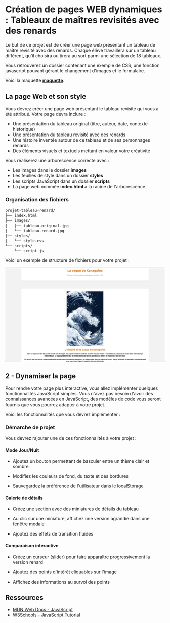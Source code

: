 # Création de pages WEB dynamiques : Tableaux de maîtres revisités avec des renards

Le but de ce projet est de créer une page web présentant un tableau de maître revisité avec des renards. Chaque élève travaillera sur un tableau différent, qu'il choisira ou tirera au sort parmi une sélection de 18 tableaux.

Vous retrouverez un dossier contenant une exemple de CSS, une fonction javascript pouvant gérant le changement d'images et le formulaire.  

Voici la maquette [**maquette**](maquette_.zip).

## La page Web et son style

Vous devrez créer une page web présentant le tableau revisité qui vous a été attribué. Votre page devra inclure :

- Une présentation du tableau original (titre, auteur, date, contexte historique)
- Une présentation du tableau revisité avec des renards
- Une histoire inventée autour de ce tableau et de ses personnages renards
- Des éléments visuels et textuels mettant en valeur votre créativité

Vous réaliserez une arborescence correcte avec :

- Les images dans le dossier **images**
- Les feuilles de style dans un dossier **styles**
- Les scripts JavaScript dans un dossier **scripts**
- La page web nommée **index.html** à la racine de l'arborescence

### Organisation des fichiers

```
projet-tableau-renard/
├── index.html
├── images/
│   ├── tableau-original.jpg
│   └── tableau-renard.jpg
├── styles/
│   └── style.css
└── scripts/
    └── script.js
```

Voici un exemple de structure de fichiers pour votre projet :

![exemple](./exemple_kanagafox.png)

## 2 - Dynamiser la page

Pour rendre votre page plus interactive, vous allez implémenter quelques fonctionnalités JavaScript simples. Vous n'avez pas besoin d'avoir des connaissances avancées en JavaScript, des modèles de code vous seront fournis que vous pourrez adapter à votre projet.

Voici les fonctionnalités que vous devrez implémenter  :

### Démarche de projet

Vous devrez rajouter une de ces fonctionnalités à votre projet :

#### Mode Jour/Nuit

- Ajoutez un bouton permettant de basculer entre un thème clair et sombre  

- Modifiez les couleurs de fond, du texte et des bordures  

- Sauvegardez la préférence de l'utilisateur dans le localStorage

#### Galerie de détails

- Créez une section avec des miniatures de détails du tableau  

- Au clic sur une miniature, affichez une version agrandie dans une fenêtre modale  

- Ajoutez des effets de transition fluides

#### Comparaison interactive

- Créez un curseur (slider) pour faire apparaître progressivement la version renard  

- Ajoutez des points d'intérêt cliquables sur l'image  

- Affichez des informations au survol des points

## Ressources

- [MDN Web Docs - JavaScript](https://developer.mozilla.org/fr/docs/Web/JavaScript)
- [W3Schools - JavaScript Tutorial](https://www.w3schools.com/js/)